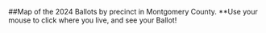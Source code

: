 ##Map of the 2024 Ballots by precinct in Montgomery County. 
**Use your mouse to click where you live, and see your Ballot! 

